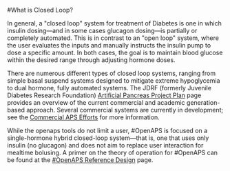 #What is Closed Loop? 

In general, a "closed loop" system for treatment of Diabetes is one in which insulin dosing—and in some cases glucagon dosing—is partially or completely automated. This is in contrast to an "open loop" system, where the user evaluates the inputs and manually instructs the insulin pump to dose a specific amount. In both cases, the goal is to maintain blood glucose within the desired range through adjusting hormone doses.

There are numerous different types of closed loop systems, ranging from simple basal suspend systems designed to mitigate extreme hypoglycemia to dual hormone, fully automated systems. The JDRF (formerly Juvenile Diabetes Research Foundation) [Artificial Pancreas Project Plan](http://jdrf.org/research/treat/artificial-pancreas-project/) page provides an overview of the current commercial and academic generation-based approach. Several commercial systems are currently in development; see the [Commercial APS Efforts](Other-projects/commercial.md) for more information.


While the openaps tools do not limit a user, \#OpenAPS is focused on a single-hormone hybrid closed-loop system—that is, one that uses only insulin (no glucagon) and does not aim to replace user interaction for mealtime bolusing. A primer on the theory of operation for #OpenAPS can be found at the [\#OpenAPS Reference Design](http://openaps.org/open-artificial-pancreas-system-openaps-reference-design/) page.